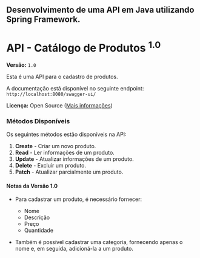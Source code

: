 ## Desenvolvimento de uma API em Java utilizando Spring Framework.

# API - Catálogo de Produtos <sup>1.0</sup>

**Versão:** ```1.0```

Esta é uma API para o cadastro de produtos.

A documentação está disponível no seguinte endpoint: ```http://localhost:8080/swagger-ui/```

**Licença:** Open Source ([Mais informações](https://opensource.org/))

 ### Métodos Disponíveis

Os seguintes métodos estão disponíveis na API:

1. **Create** - Criar um novo produto.
2. **Read** - Ler informações de um produto.
3. **Update** - Atualizar informações de um produto.
4. **Delete** - Excluir um produto.
5. **Patch** - Atualizar parcialmente um produto.

#### Notas da Versão 1.0

- Para cadastrar um produto, é necessário fornecer:
  - Nome
  - Descrição
  - Preço
  - Quantidade

- Também é possível cadastrar uma categoria, fornecendo apenas o nome e, em seguida, adicioná-la a um produto.
